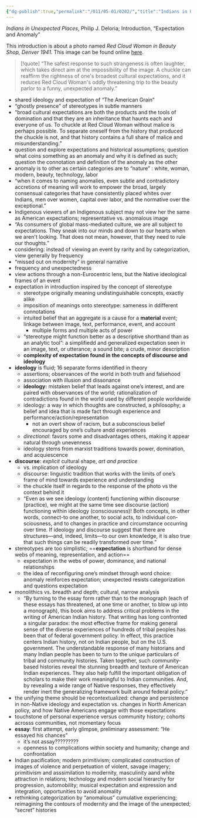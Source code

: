 ```yaml
---
{"dg-publish":true,"permalink":"/011/05-01/0202/","title":"Indians in Unexpected Places, Introduction","tags":["ETHNS350"],"noteIcon":"1","created":"2024-10-19T20:27:19.166-07:00","updated":"2024-09-26T15:29:03.076-07:00"}
---
```


*Indians in Unexpected Places*, Philip J. Deloria; Introduction, “Expectation and Anomaly”

This introduction is about a photo named *Red Cloud Woman in Beauty Shop, Denver 1941.* This image can be found online [here](https://digital.denverlibrary.org/digital/collection/p15330coll22/id/32817/).

>[!quote] “The safest response to such strangeness is often laughter, which takes direct aim at the impossibility of the image. A chuckle can reaffirm the right­ness of one's broadest cultural expectations, and it reduces Red Cloud Woman's oddly threatening trip to the beauty parlor to a funny, unex­pected anomaly.”
- shared ideology and expectation of “The American Grain”
- “ghostly presence” of stereotypes in subtle manners
- “broad cultural expectations are both the products and the tools of domination and that they are an inheritance that haunts each and everyone of us. To chuckle at Red Cloud Woman without malice is perhaps possible. To separate oneself from the history that produced the chuckle is not, and that history contains a full share of malice and misunder­standing.”
- question and explore expectations and historical assumptions; question what coins something as an anomaly and why it is defined as such; question the connotation and definition of the anomaly as the other
- anomaly is to other as certain categories are to “nature” : white, woman, modern, beauty, technology, labor
- “when it comes to naming anomalies, even subtle and contradictory accretions of meaning will work to empower the broad, largely consensual categories that have consis­tently placed whites over Indians, men over women, capital over labor, and the normative over the exceptional.”
- Indigenous viewers of an Indigenous subject may not view her the same as American expectations; representative vs. anomalous image
- “As consumers of global mass-mediated culture, we are all subject to expectations. They sneak into our minds and down to our hearts when we aren't looking. That does not mean, however, that they need to rule our thoughts.”
- considering: instead of viewing an event by rarity and by categorization, view generally by frequency
- “missed out on modernity” in general narrative
- frequency and unexpectedness
- view actions through a non-Eurocentric lens, but the Native ideological frames of an event
- expectation in introduction inspired by the concept of stereotype
	- stereotype originally meaning undistinguishable concepts, exactly alike
	- imposition of meanings onto stereotype: sameness in ddifferent connotations
	- intuited belief that an aggregate is a cause for a **material** event; linkage between image, text, performance, event, and account
		- multiple forms and multiple acts of power
	- “stereotype might function better as a descriptive shorthand than as an analytic tool”: a simplifiedd and generalized expectation seen in an image, text, or utterance; a sound bite; a crude, minor description
	- **complexity of expectation found in the concepts of discourse and ideology**
- **ideology** is fluid; 16 separate forms identified in theory
	- assertions; observances of the world in both truth and falsehood
	- association with illusion and dissonance
	- **ideology:** mistaken belief that leads against one’s interest, and are paired with observances of the world; rationalization of contradictions found in the world used by different people worldwide
	- ideology: a way in which thoughts are constructed, a philosophy; a belief and idea that is made fact through experience and performance/action/representation
		- not an overt show of racism, but a subconscious belief encouraged by one’s culture andd experiences
	- *directional*: favors some and disadvantages others, making it appear natural through unevenness
	- ideology stems from marxist traditions towards power, domination, and acquiescence
- **discourse**: *explicit* cultural shape, *art and practice*
	- vs. implication of ideology
	- discourse: linguistic tradition that works with the limits of one’s frame of mind towards experience and understanding
	- the chuckle itself in regards to the response of the photo vs the context behind it
	- “Even as we see ideology (content) functioning within discourse (practice), we might at the same time see discourse (ac­tion) functioning within ideology (consciousness)! Both concepts, in other words, connect-to one another, to social acts, to individual con­sciousness, and to changes in practice and circumstance occurring over time. If ideology and discourse suggest that there are structures—and, indeed, limits—to our own knowledge, it is also true that such things can be readily transformed over time.”
- stereotypes are too simplistic; ==**expectation** is shorthand for dense webs of meaning, representation, and action==
	- expectation in the webs of power, dominance, and national relationships
	- the idea of reconfiguring one’s mindset through word choice: anomaly reinforces expectation; unexpected resists categorization and questions expectation
- monolithics vs. breadth and depth; cultural, narrow analysis
	- “By turning to the essay form rather than to the monograph (each of these essays has threatened, at one time or another, to blow up into a monograph), this book aims to address critical problems in the writing of American Indian history. That writing has long confronted a singular paradox: the most effective frame for making general sense of the diverse experiences of hundreds of tribal peoples has been that of federal government policy. In effect, this practice centers Indian history, not on Indian people, but on the U.S. government. The understandable response of many historians and many Indian people has been to turn to the unique particulars of tribal and community histories. Taken together, such community-based histories reveal the stunning breadth and texture of American Indian experiences. They also help fulfill the important obli­gation of scholars to make their work meaningful to Indian communi­ties. And, by revealing a wide range of Native responses, they effectively render inert the generalizing framework built around federal policy.”
- the unifying theme should be recontextualized: change and persistence in non-Native ideology and expectation vs. changes in North American policy, and how Native Americans engage with those expectations
- touchstone of personal experience versus community history; cohorts acrosss communities, not momentary focus
- **essay**: first attempt, early glimpse, preliminary assessment: “He essayed his chances”
	- it’s not assay?????????
	- openness to complications within society and humanity; change and confrontation
- Indian pacification; modern primitivism; complicated construction of images of violence and perpetuation of violent, savage imagery; primitivism and asssimilation to modernity, masculinity aand white attraction in relations; technology and modern social hierarchy for progression, automobility; musical expectation and expression and integration, opportunities to avoid anomality
- rethinking categorization by “anomalous” cumulative experiencing; reimagining the contours of modernity and the image of the unexpected; “secret” histories